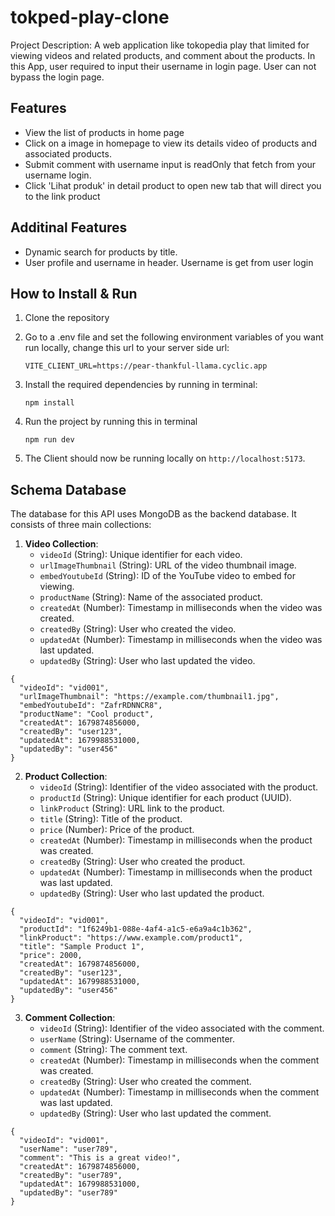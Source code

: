 # tokped-play-clone
Project Description: A web application like tokopedia play that limited for viewing videos and related products, and comment about the products.
In this App, user required to input their username in login page. User can not bypass the login page.
## Features

- View the list of products in home page
- Click on a image in homepage to view its details video of products and associated products.
- Submit comment with username input is readOnly that fetch from your username login.
- Click 'Lihat produk' in detail product to open new tab that will direct you to the link product

## Additinal Features
- Dynamic search for products by title.
- User profile and username in header. Username is get from user login

## How to Install & Run
1. Clone the repository
2. Go to a .env file and set the following environment variables of you want run locally, change this url to your server side url:
   ```
   VITE_CLIENT_URL=https://pear-thankful-llama.cyclic.app 
   ```
3. Install the required dependencies by running in terminal:
   ```
   npm install
   ```
   
4. Run the project by running this in terminal
   ```
   npm run dev
   ```
5. The Client should now be running locally on `http://localhost:5173`.

## Schema Database

The database for this API uses MongoDB as the backend database. It consists of three main collections:

1. **Video Collection**:
    - `videoId` (String): Unique identifier for each video.
    - `urlImageThumbnail` (String): URL of the video thumbnail image.
    - `embedYoutubeId` (String): ID of the YouTube video to embed for viewing.
    - `productName` (String): Name of the associated product.
    - `createdAt` (Number): Timestamp in milliseconds when the video was created.
    - `createdBy` (String): User who created the video.
    - `updatedAt` (Number): Timestamp in milliseconds when the video was last updated.
    - `updatedBy` (String): User who last updated the video.
```
{
  "videoId": "vid001",
  "urlImageThumbnail": "https://example.com/thumbnail1.jpg",
  "embedYoutubeId": "ZafrRDNNCR8",
  "productName": "Cool product",
  "createdAt": 1679874856000,
  "createdBy": "user123",
  "updatedAt": 1679988531000,
  "updatedBy": "user456"
}
```

2. **Product Collection**:
    - `videoId` (String): Identifier of the video associated with the product.
    - `productId` (String): Unique identifier for each product (UUID).
    - `linkProduct` (String): URL link to the product.
    - `title` (String): Title of the product.
    - `price` (Number): Price of the product.
    - `createdAt` (Number): Timestamp in milliseconds when the product was created.
    - `createdBy` (String): User who created the product.
    - `updatedAt` (Number): Timestamp in milliseconds when the product was last updated.
    - `updatedBy` (String): User who last updated the product.
```
{
  "videoId": "vid001",
  "productId": "1f6249b1-088e-4af4-a1c5-e6a9a4c1b362",
  "linkProduct": "https://www.example.com/product1",
  "title": "Sample Product 1",
  "price": 2000,
  "createdAt": 1679874856000,
  "createdBy": "user123",
  "updatedAt": 1679988531000,
  "updatedBy": "user456"
}
```

3. **Comment Collection**:
    - `videoId` (String): Identifier of the video associated with the comment.
    - `userName` (String): Username of the commenter.
    - `comment` (String): The comment text.
    - `createdAt` (Number): Timestamp in milliseconds when the comment was created.
    - `createdBy` (String): User who created the comment.
    - `updatedAt` (Number): Timestamp in milliseconds when the comment was last updated.
    - `updatedBy` (String): User who last updated the comment.
```
{
  "videoId": "vid001",
  "userName": "user789",
  "comment": "This is a great video!",
  "createdAt": 1679874856000,
  "createdBy": "user789",
  "updatedAt": 1679988531000,
  "updatedBy": "user789"
}
```
